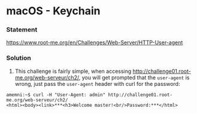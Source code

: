 # macOS - Keychain

### Statement
https://www.root-me.org/en/Challenges/Web-Server/HTTP-User-agent

### Solution
1. This challenge is fairly simple, when accessing http://challenge01.root-me.org/web-serveur/ch2/, you will get prompted that the `user-agent` is wrong, just pass the `user-agent` header with curl for the password:
```
amemni:~$ curl -H "User-Agent: admin" http://challenge01.root-me.org/web-serveur/ch2/
<html><body><link>***<h3>Welcome master!<br/>Password:***</html>
```